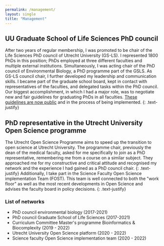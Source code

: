 ```yaml
---
permalink: /management/
layout: single
title: "Management"
---
```


## UU Graduate School of Life Sciences PhD council
After two years of regular membership, I was promoted to be chair of the Life Sciences PhD council of Utrecht University (GS-LS). 
I represented 1800 PhDs in this position; PhDs employed at three different faculties and multiple external institutions. 
Simultaneously, I was acting chair of the PhD council of Environmental Biology, a PhD programme part of the GSLS.
As GS-LS council chair, I further developed my leadership and communication skills. 
I became part of the graduate school board, kept in contact with representatives of the faculties, and delegated tasks within the PhD council. 
Our biggest accomplishment, in which I had a major role, was to negotiate new and fair guidelines for graduating PhDs in all faculties.
[These guidelines are now public](https://www.uu.nl/sites/default/files/Quality%20assurance%20PhD%20GSLS%202021%20versie%202.2%20%28final%29%20May%202021.pdf) and in the process of being implemented.
{: .text-justify}

## PhD representative in the Utrecht University Open Science programme
The Utrecht Open Science Programme aims to speed up the transition to open science at Utrecht University. 
The programme chair, previously the dean of the medical faculty, asked for me specifically to join as a PhD representative, remembering me from a course on a similar subject. 
They approached me for my constructive and critical attitude and recognised my network and the experience I had gained as a PhD council chair.
{: .text-justify}
Additionally, I take part in the Science Faculty Open Science implementation Team (FOST).
This team is well connected to both the "work floor" as well as the most recent developments in Open Science and advises the faculty board in policy decisions.
{: .text-justify}
### List of networks
 - PhD council environmental biology (2017-2021)
 - PhD council Graduate School of Life Sciences (2017-2021)
 - Curriculum Committee Master's programme Bioinformatics & Biocomplexity (2019 - 2022)
 - Utrecht University Open Science platform (2020 - 2022)
 - Science faculty Open Science implementation team (2020 - 2022)




